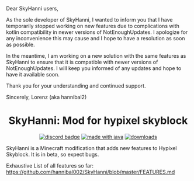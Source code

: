 <quote>Dear SkyHanni users,

As the sole developer of SkyHanni, I wanted to inform you that I have temporarily stopped working on new features due to complications with kotlin compatibility in newer versions of NotEnoughUpdates. I apologize for any inconvenience this may cause and I hope to have a resolution as soon as possible.

In the meantime, I am working on a new solution with the same features as SkyHanni to ensure that it is compatible with newer versions of NotEnoughUpdates. I will keep you informed of any updates and hope to have it available soon.

Thank you for your understanding and continued support.

Sincerely,
Lorenz (aka hannibal2)

<quote>

<h1 align = "center">
	SkyHanni: Mod for hypixel skyblock
</h1>

<div align="center">

[![discord badge](https://img.shields.io/discord/997079228510117908?label=discord&color=9089DA&logo=discord&style=for-the-badge)](https://discord.gg/8DXVN4BJz3)
[![made with java](https://img.shields.io/badge/Made%20With-Kotlin-orange?style=for-the-badge&logo=kotlin&logocolor=white)](https://www.java.com/)
[![downloads](https://img.shields.io/github/downloads/hannibal002/SkyHanni/total?label=downloads&color=208a19&logo=github&style=for-the-badge)](https://github.com/hannibal00212/SkyHanni/releases)
</div>

SkyHanni is a Minecraft modification that adds new features to Hypixel Skyblock. It is in beta, so expect bugs.

Exhaustive List of all features so far: https://github.com/hannibal002/SkyHanni/blob/master/FEATURES.md
